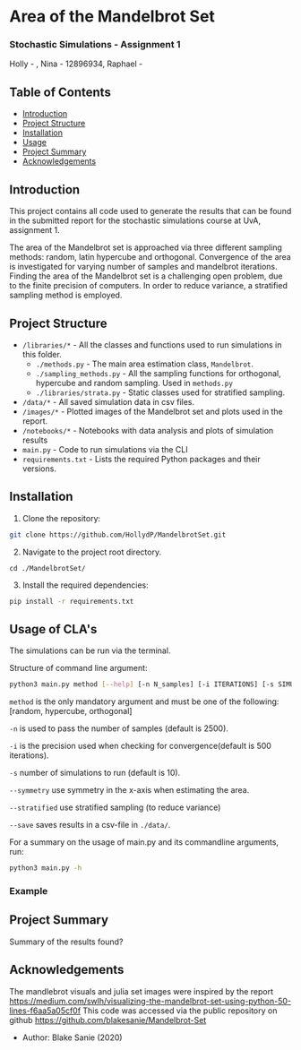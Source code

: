 # Area of the Mandelbrot Set
### Stochastic Simulations - Assignment 1
Holly - , Nina - 12896934, Raphael -

## Table of Contents

* [Introduction](#introduction)
* [Project Structure](#project-structure)
* [Installation](#installation)
* [Usage](#usage)
* [Project Summary](#project-summary)
* [Acknowledgements](#acknowledgements)

## Introduction
This project contains all code used to generate the results that can be found in the submitted report for the stochastic simulations course at UvA, assignment 1.

The area of the Mandelbrot set is approached via three different sampling methods: random, latin hypercube and orthogonal. Convergence of the area is investigated for varying number of samples and mandelbrot iterations. Finding the area of the Mandelbrot set is a challenging open problem, due to the finite precision of computers. In order to reduce variance, a stratified sampling method is employed.

## Project Structure

* `/libraries/*`     -  All the classes and functions used to run simulations in this folder.
    - `./methods.py` - The main area estimation class, `Mandelbrot`.
    - `./sampling_methods.py` - All the sampling functions for orthogonal, hypercube and random sampling. Used in `methods.py`
    - `./libraries/strata.py` - Static classes used for stratified sampling.
* `/data/*`   - All saved simulation data in csv files.
* `/images/*` - Plotted images of the Mandelbrot set and plots used in the report.
* `/notebooks/*` - Notebooks with data analysis and plots of simulation results
* `main.py`      - Code to run simulations via the CLI
* `requirements.txt` - Lists the required Python packages and their versions.


## Installation

1. Clone the repository:
```bash
git clone https://github.com/HollydP/MandelbrotSet.git
```
2. Navigate to the project root directory.
```
cd ./MandelbrotSet/
```
3. Install the required dependencies:
```bash
pip install -r requirements.txt
```

## Usage of CLA's

The simulations can be run via the terminal.

Structure of command line argument:
```bash
python3 main.py method [--help] [-n N_samples] [-i ITERATIONS] [-s SIMULATIONS] [--symmetry] [--stratified] [--save]
```
`method` is the only mandatory argument and must be one of the following: [random, hypercube, orthogonal]

`-n` is used to pass the number of samples (default is 2500).

`-i` is the precision used when checking for convergence(default is 500 iterations).

`-s` number of simulations to run (default is 10).

`--symmetry` use symmetry in the x-axis when estimating the area.

`--stratified` use stratified sampling (to reduce variance)

`--save` saves results in a csv-file in `./data/`.

For a summary on the usage of main.py and its commandline arguments, run:
```bash
python3 main.py -h
```

### Example


## Project Summary

Summary of the results found? 


## Acknowledgements

The mandlebrot visuals and julia set images were inspired by the report 
https://medium.com/swlh/visualizing-the-mandelbrot-set-using-python-50-lines-f6aa5a05cf0f
This code was accessed via the public repository on github 
https://github.com/blakesanie/Mandelbrot-Set
- Author: Blake Sanie (2020)
